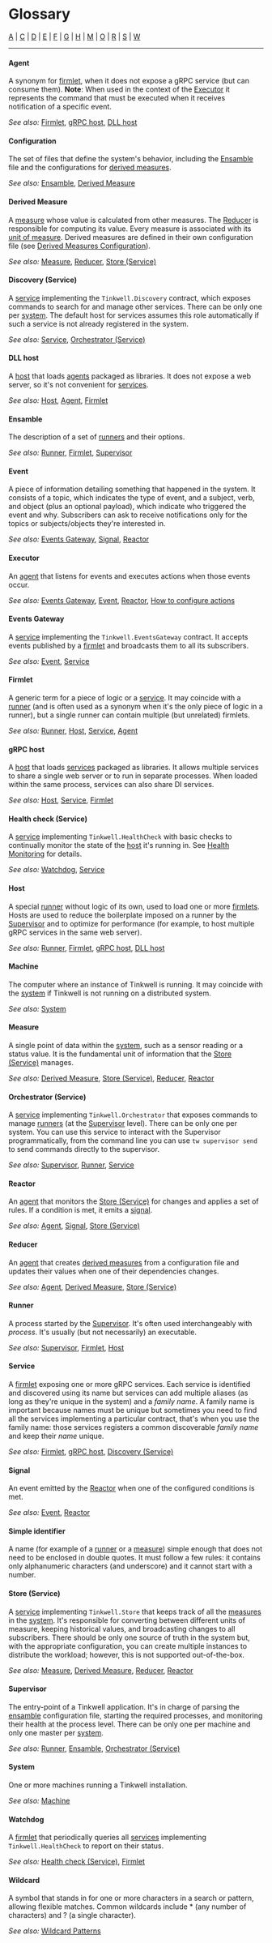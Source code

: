 # Glossary

[A](#agent) | [C](#configuration) | [D](#derived-measure) | [E](#ensamble) | [F](#firmlet) | [G](#grpc-host) | [H](#health-check-service) | [M](#machine) | [O](#orchestrator-service) | [R](#reactor) | [S](#service) | [W](#watchdog)

---

#### Agent
A synonym for [firmlet](#firmlet), when it does not expose a gRPC service (but can consume them).
**Note**: When used in the context of the [Executor](#executor) it represents the command that must be executed when it receives notification of a specific event.

*See also:* [Firmlet](#firmlet), [gRPC host](#grpc-host), [DLL host](#dll-host)

#### Configuration
The set of files that define the system's behavior, including the [Ensamble](#ensamble) file and the configurations for [derived measures](#derived-measure).

*See also:* [Ensamble](#ensamble), [Derived Measure](#derived-measure)

#### Derived Measure
A [measure](#measure) whose value is calculated from other measures. The [Reducer](#reducer) is responsible for computing its value. Every measure is associated with its [unit of measure](./Units.md). Derived measures are defined in their own configuration file (see [Derived Measures Configuration](./Derived-measures.md)).

*See also:* [Measure](#measure), [Reducer](#reducer), [Store (Service)](#store-service)

#### Discovery (Service)
A [service](#service) implementing the `Tinkwell.Discovery` contract, which exposes commands to search for and manage other services. There can be only one per [system](#system). The default host for services assumes this role automatically if such a service is not already registered in the system.

*See also:* [Service](#service), [Orchestrator (Service)](#orchestrator-service)

#### DLL host
A [host](#host) that loads [agents](#agent) packaged as libraries. It does not expose a web server, so it's not convenient for [services](#service).

*See also:* [Host](#host), [Agent](#agent), [Firmlet](#firmlet)

#### Ensamble
The description of a set of [runners](#runner) and their options.

*See also:* [Runner](#runner), [Firmlet](#firmlet), [Supervisor](#supervisor)

#### Event
A piece of information detailing something that happened in the system. It consists of a topic, which indicates the type of event, and a subject, verb, and object (plus an optional payload), which indicate who triggered the event and why. Subscribers can ask to receive notifications only for the topics or subjects/objects they're interested in.

*See also:* [Events Gateway](#events-gateway), [Signal](#signal), [Reactor](#reactor)

#### Executor
An [agent](#agent) that listens for events and executes actions when those events occur.

*See also:* [Events Gateway](#events-gateway), [Event](#event), [Reactor](#reactor), [How to configure actions](./Actions.md)

#### Events Gateway
A [service](#service) implementing the `Tinkwell.EventsGateway` contract. It accepts events published by a [firmlet](#firmlet) and broadcasts them to all its subscribers.

*See also:* [Event](#event), [Service](#service)

#### Firmlet
A generic term for a piece of logic or a [service](#service). It may coincide with a [runner](#runner) (and is often used as a synonym when it's the only piece of logic in a runner), but a single runner can contain multiple (but unrelated) firmlets.

*See also:* [Runner](#runner), [Host](#host), [Service](#service), [Agent](#agent)

#### gRPC host
A [host](#host) that loads [services](#service) packaged as libraries. It allows multiple services to share a single web server or to run in separate processes. When loaded within the same process, services can also share DI services.

*See also:* [Host](#host), [Service](#service), [Firmlet](#firmlet)

#### Health check (Service)
A [service](#service) implementing `Tinkwell.HealthCheck` with basic checks to continually monitor the state of the [host](#host) it's running in. See [Health Monitoring](./Health-monitoring.md) for details.

*See also:* [Watchdog](#watchdog), [Service](#service)

#### Host
A special [runner](#runner) without logic of its own, used to load one or more [firmlets](#firmlet). Hosts are used to reduce the boilerplate imposed on a runner by the [Supervisor](#supervisor) and to optimize for performance (for example, to host multiple gRPC services in the same web server).

*See also:* [Runner](#runner), [Firmlet](#firmlet), [gRPC host](#grpc-host), [DLL host](#dll-host)

#### Machine
The computer where an instance of Tinkwell is running. It may coincide with the [system](#system) if Tinkwell is not running on a distributed system.

*See also:* [System](#system)

#### Measure
A single point of data within the [system](#system), such as a sensor reading or a status value. It is the fundamental unit of information that the [Store (Service)](#store-service) manages.

*See also:* [Derived Measure](#derived-measure), [Store (Service)](#store-service), [Reducer](#reducer), [Reactor](#reactor)

#### Orchestrator (Service)
A [service](#service) implementing `Tinkwell.Orchestrator` that exposes commands to manage [runners](#runner) (at the [Supervisor](#supervisor) level). There can be only one per system. You can use this service to interact with the Supervisor programmatically, from the command line you can use `tw supervisor send` to send commands directly to the supervisor. 

*See also:* [Supervisor](#supervisor), [Runner](#runner), [Service](#service)

#### Reactor
An [agent](#agent) that monitors the [Store (Service)](#store-service) for changes and applies a set of rules. If a condition is met, it emits a [signal](#signal).

*See also:* [Agent](#agent), [Signal](#signal), [Store (Service)](#store-service)

#### Reducer
An [agent](#agent) that creates [derived measures](#derived-measure) from a configuration file and updates their values when one of their dependencies changes.

*See also:* [Agent](#agent), [Derived Measure](#derived-measure), [Store (Service)](#store-service)

#### Runner
A process started by the [Supervisor](#supervisor). It's often used interchangeably with _process_. It's usually (but not necessarily) an executable.

*See also:* [Supervisor](#supervisor), [Firmlet](#firmlet), [Host](#host)

#### Service
A [firmlet](#firmlet) exposing one or more gRPC services. Each service is identified and discovered using its name but services can add multiple aliases (as long as they're unique in the system) and a _family name_. A family name is important because names must be unique but sometimes you need to find all the services implementing a particular contract, that's when you use the family name: those services registers a common discoverable _family name_ and keep their _name_ unique.  

*See also:* [Firmlet](#firmlet), [gRPC host](#grpc-host), [Discovery (Service)](#discovery-service)

#### Signal
An event emitted by the [Reactor](#reactor) when one of the configured conditions is met.

*See also:* [Event](#event), [Reactor](#reactor)

#### Simple identifier
A name (for example of a [runner](#runner) or a [measure](#measure)) simple enough that does not need to be enclosed in double quotes. It must follow a few rules: it contains only alphanumeric characters (and underscore) and it cannot start with a number.

#### Store (Service)
A [service](#service) implementing `Tinkwell.Store` that keeps track of all the [measures](#measure) in the [system](#system). It's responsible for converting between different units of measure, keeping historical values, and broadcasting changes to all subscribers. There should be only one source of truth in the system but, with the appropriate configuration, you can create multiple instances to distribute the workload; however, this is not supported out-of-the-box.

*See also:* [Measure](#measure), [Derived Measure](#derived-measure), [Reducer](#reducer), [Reactor](#reactor)

#### Supervisor
The entry-point of a Tinkwell application. It's in charge of parsing the [ensamble](#ensamble) configuration file, starting the required processes, and monitoring their health at the process level. There can be only one per machine and only one master per [system](#system).

*See also:* [Runner](#runner), [Ensamble](#ensamble), [Orchestrator (Service)](#orchestrator-service)

#### System
One or more machines running a Tinkwell installation.

*See also:* [Machine](#machine)

#### Watchdog
A [firmlet](#firmlet) that periodically queries all [services](#service) implementing `Tinkwell.HealthCheck` to report on their status.

*See also:* [Health check (Service)](#health-check-service), [Firmlet](#firmlet)

#### Wildcard

A symbol that stands in for one or more characters in a search or pattern, allowing flexible matches. Common wildcards include * (any number of characters) and ? (a single character).

*See also:* [Wildcard Patterns](./Wildcards.md)